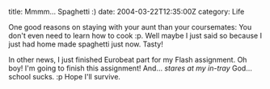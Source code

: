 title: Mmmm… Spaghetti :)
date: 2004-03-22T12:35:00Z
category: Life

One good reasons on staying with your aunt than your coursemates: You don't even need to learn how to cook :p. Well maybe I just said so because I just had home made spaghetti just now. Tasty!

In other news, I just finished Eurobeat part for my Flash assignment. Oh boy! I'm going to finish this assignment! And… *stares at my in-tray* God… school sucks. :p Hope I'll survive.
